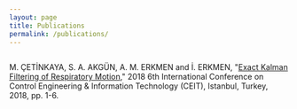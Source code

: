 ```yaml
---
layout: page
title: Publications
permalink: /publications/
---
```


<hr style="clear:both;visibility: hidden;" />  

M. ÇETİNKAYA, S. A. AKGÜN, A. M. ERKMEN and İ. ERKMEN, "[Exact Kalman Filtering of Respiratory Motion](https://doi.org/10.1109/CEIT.2018.8751860)," 2018 6th International Conference on Control Engineering & Information Technology (CEIT), Istanbul, Turkey, 2018, pp. 1-6.
